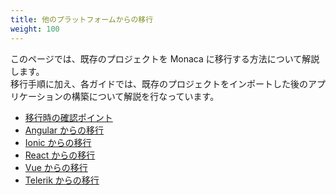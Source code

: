 ```yaml
---
title: 他のプラットフォームからの移行
weight: 100
---
```


このページでは、既存のプロジェクトを Monaca に移行する方法について解説します。  
移行手順に加え、各ガイドでは、既存のプロジェクトをインポートした後のアプリケーションの構築について解説を行なっています。

- [移行時の確認ポイント](key_point)
- [Angular からの移行](angular_migration)
- [Ionic からの移行](ionic_migration)
- [React からの移行](react_migration)
- [Vue からの移行](vue_migration)
- [Telerik からの移行](telerik_migration)
